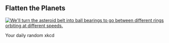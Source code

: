 ## Flatten the Planets
[![We'll turn the asteroid belt into ball bearings to go between different rings orbiting at different speeds.](https://imgs.xkcd.com/comics/flatten_the_planets.png)](https://xkcd.com/2750/ "We'll turn the asteroid belt into ball bearings to go between different rings orbiting at different speeds.")

Your daily random xkcd
